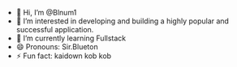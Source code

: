 - 👋 Hi, I’m @Blnum1
- 👀 I’m interested in developing and building a highly popular and successful application.
- 🌱 I’m currently learning Fullstack
- 😄 Pronouns: Sir.Blueton
- ⚡ Fun fact: kaidown kob kob

<!---
Blnum1/Blnum1 is a ✨ special ✨ repository because its `README.md` (this file) appears on your GitHub profile.
You can click the Preview link to take a look at your changes.
--->

